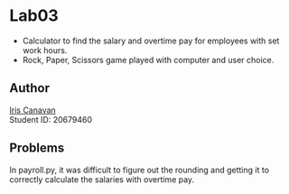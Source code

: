 # Lab03

- Calculator to find the salary and overtime pay for employees with set work
  hours.
- Rock, Paper, Scissors game played with computer and user choice.

## Author

[Iris Canavan](https://github.com/iriscanavan/cs110)\
Student ID: 20679460

## Problems

In payroll.py, it was difficult to figure out the rounding and getting it to
correctly calculate the salaries with overtime pay.

